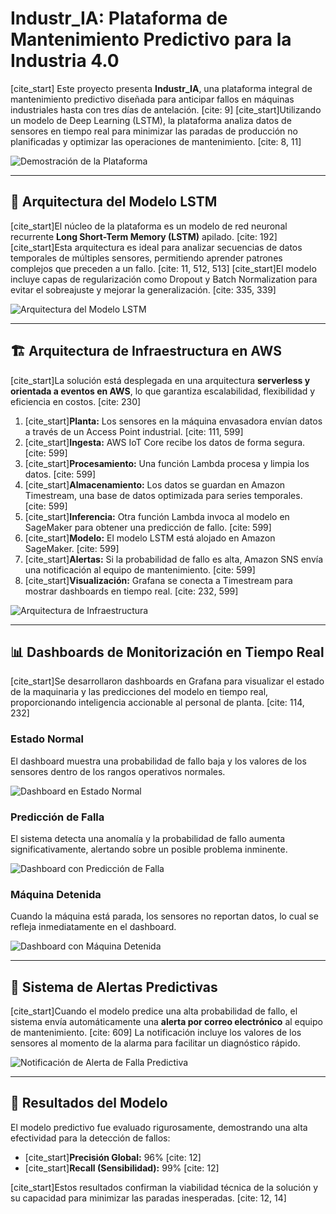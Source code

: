 # Industr_IA: Plataforma de Mantenimiento Predictivo para la Industria 4.0

[cite_start] Este proyecto presenta **Industr_IA**, una plataforma integral de mantenimiento predictivo diseñada para anticipar fallos en máquinas industriales hasta con tres días de antelación. [cite: 9] [cite_start]Utilizando un modelo de Deep Learning (LSTM), la plataforma analiza datos de sensores en tiempo real para minimizar las paradas de producción no planificadas y optimizar las operaciones de mantenimiento. [cite: 8, 11]

![Demostración de la Plataforma](xd.gif)

---

## 🤖 Arquitectura del Modelo LSTM

[cite_start]El núcleo de la plataforma es un modelo de red neuronal recurrente **Long Short-Term Memory (LSTM)** apilado. [cite: 192] [cite_start]Esta arquitectura es ideal para analizar secuencias de datos temporales de múltiples sensores, permitiendo aprender patrones complejos que preceden a un fallo. [cite: 11, 512, 513] [cite_start]El modelo incluye capas de regularización como Dropout y Batch Normalization para evitar el sobreajuste y mejorar la generalización. [cite: 335, 339]

![Arquitectura del Modelo LSTM](ArquitecturaLTSM.png)

---

## 🏗️ Arquitectura de Infraestructura en AWS

[cite_start]La solución está desplegada en una arquitectura **serverless y orientada a eventos en AWS**, lo que garantiza escalabilidad, flexibilidad y eficiencia en costos. [cite: 230]

1.  [cite_start]**Planta:** Los sensores en la máquina envasadora envían datos a través de un Access Point industrial. [cite: 111, 599]
2.  [cite_start]**Ingesta:** AWS IoT Core recibe los datos de forma segura. [cite: 599]
3.  [cite_start]**Procesamiento:** Una función Lambda procesa y limpia los datos. [cite: 599]
4.  [cite_start]**Almacenamiento:** Los datos se guardan en Amazon Timestream, una base de datos optimizada para series temporales. [cite: 599]
5.  [cite_start]**Inferencia:** Otra función Lambda invoca al modelo en SageMaker para obtener una predicción de fallo. [cite: 599]
6.  [cite_start]**Modelo:** El modelo LSTM está alojado en Amazon SageMaker. [cite: 599]
7.  [cite_start]**Alertas:** Si la probabilidad de fallo es alta, Amazon SNS envía una notificación al equipo de mantenimiento. [cite: 599]
8.  [cite_start]**Visualización:** Grafana se conecta a Timestream para mostrar dashboards en tiempo real. [cite: 232, 599]

![Arquitectura de Infraestructura](Infraestructura.jpg)

---

## 📊 Dashboards de Monitorización en Tiempo Real

[cite_start]Se desarrollaron dashboards en Grafana para visualizar el estado de la maquinaria y las predicciones del modelo en tiempo real, proporcionando inteligencia accionable al personal de planta. [cite: 114, 232]

### Estado Normal
El dashboard muestra una probabilidad de fallo baja y los valores de los sensores dentro de los rangos operativos normales.

![Dashboard en Estado Normal](Monitorizacion_OK.jpg)

### Predicción de Falla
El sistema detecta una anomalía y la probabilidad de fallo aumenta significativamente, alertando sobre un posible problema inminente.

![Dashboard con Predicción de Falla](Monitorizacion_Falla1.jpg)

### Máquina Detenida
Cuando la máquina está parada, los sensores no reportan datos, lo cual se refleja inmediatamente en el dashboard.

![Dashboard con Máquina Detenida](Monitorizacion_Parada.png)

---

## 🔔 Sistema de Alertas Predictivas

[cite_start]Cuando el modelo predice una alta probabilidad de fallo, el sistema envía automáticamente una **alerta por correo electrónico** al equipo de mantenimiento. [cite: 609] La notificación incluye los valores de los sensores al momento de la alarma para facilitar un diagnóstico rápido.

![Notificación de Alerta de Falla Predictiva](AlertaFallaPredictiva.png)

---

## 🎯 Resultados del Modelo

El modelo predictivo fue evaluado rigurosamente, demostrando una alta efectividad para la detección de fallos:
* [cite_start]**Precisión Global:** 96% [cite: 12]
* [cite_start]**Recall (Sensibilidad):** 99% [cite: 12]

[cite_start]Estos resultados confirman la viabilidad técnica de la solución y su capacidad para minimizar las paradas inesperadas. [cite: 12, 14]
